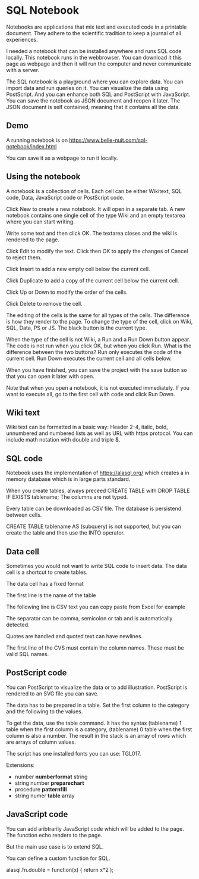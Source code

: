 # SQL Notebook

Notebooks are applications that mix text and executed code in a printable document. They adhere to the scientific tradition to keep a journal of all experiences.

I needed a notebook that can be installed anywhere and runs SQL code locally. This notebook runs in the webbrowser. You can download it this page as webpage and then it will run the computer and never communicate with a server.

The SQL notebook is a playground where you can explore data. You can import data and run queries on it. You can visualize the data using PostScript. And you can enhance both SQL and PostScript with JavaScript. You can save the notebook as JSON document and reopen it later. The JSON document is self contained, meaning that it contains all the data.

## Demo

A running notebook is on https://www.belle-nuit.com/sql-notebook/index.html

You can save it as a webpage to run it locally.

## Using the notebook

A notebook is a collection of cells. Each cell can be either Wikitext, SQL code, Data, JavaScript code or PostScript code.

Click New to create a new notebook. It will open in a separate tab. A new notebook contains one single cell of the type Wiki and an empty textarea where you can start writing.

Write some text and then click OK. The textarea closes and the wiki is rendered to the page.

Click Edit to modify the text. Click then OK to apply the changes of Cancel to reject them.

Click Insert to add a new empty cell below the current cell.

Click Duplicate to add a copy of the current cell below the current cell.

Click Up or Down to modify the order of the cells.

Click Delete to remove the cell.

The editing of the cells is the same for all types of the cells. The difference is how they render to the page. To change the type of the cell, click on Wiki, SQL, Data, PS or JS. The black button is the current type.

When the type of the cell is not Wiki, a Run and a Run Down button appear. The code is not run when you click OK, but when you click Run. What is the difference between the two buttons? Run only executes the code of the current cell. Run Down executes the current cell and all cells below.

When you have finished, you can save the project with the save button so that you can open it later with open.

Note that when you open a notebook, it is not executed immediately. If you want to execute all, go to the first cell with code and click Run Down.

## Wiki text
 
Wiki text can be formatted in a basic way: Header 2-4, italic, bold, unnumbered and numbered lists as well as URL with https protocol. You can include math notation with double and triple $.

## SQL code

Notebook uses the implementation of https://alasql.org/ which creates a in memory database which is in large parts standard.

When you create tables, always preceed CREATE TABLE with DROP TABLE IF EXISTS tablename;
The columns are not typed.

Every table can be downloaded as CSV file. The database is persistend between cells.

CREATE TABLE tablename AS (subquery) is not supported, but you can create the table and then use the INTO operator.


## Data cell

Sometimes you would not want to write SQL code to insert data. The data cell is a shortcut to create tables.

The data cell has a fixed format

The first line is the name of the table

The following line is CSV text you can copy paste from Excel for example

The separator can be comma, semicolon or tab and is automatically detected.

Quotes are handled and quoted text can have newlines.

The first line of the CVS must contain the column names. These must be valid SQL names.


## PostScript code


You can PostScript to visualize the data or to add illustration. PostScript is rendered to an SVG file you can save.

The data has to be prepared in a table. Set the first column to the category and the following to the values.

To get the data, use the table command. It has the syntax (tablename) 1 table when the first column is a category, (tablename) 0 table when the first column is also a number. The result in the stack is an array of rows which are arrays of column values.

The script has one installed fonts you can use: TGL017.

Extensions: 
- number **numberformat** string
- string number **preparechart**
- procedure **patternfill**
- string numer **table** array


## JavaScript code

You can add aribtrarily JavaScript code which will be added to the page. The function echo renders to the page.

But the main use case is to extend SQL.

You can define a custom function for SQL.

alasql.fn.double = function(x) { return x*2 );

